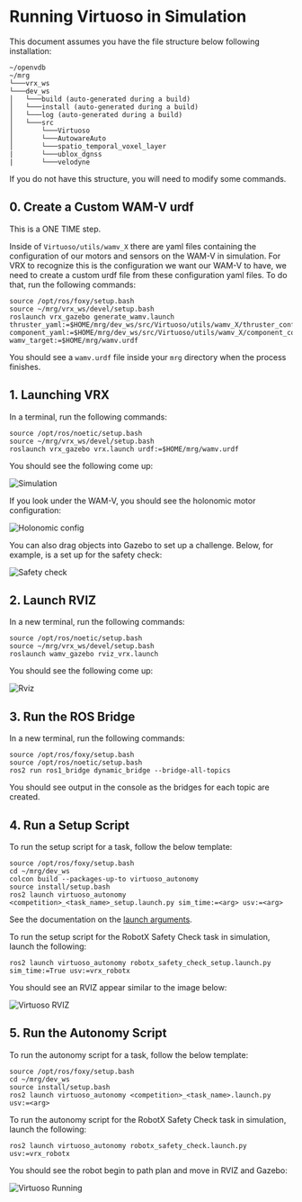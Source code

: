 # Running Virtuoso in Simulation

This document assumes you have the file structure below following installation:
```
~/openvdb
~/mrg
└───vrx_ws 
└───dev_ws
│   └───build (auto-generated during a build)
│   └───install (auto-generated during a build)
│   └───log (auto-generated during a build)
│   └───src
│       └───Virtuoso
│       └───AutowareAuto
│       └───spatio_temporal_voxel_layer
|       └───ublox_dgnss
|       └───velodyne
```
If you do not have this structure, you will need to modify some commands.

## 0. Create a Custom WAM-V urdf

This is a ONE TIME step. 

Inside of `Virtuoso/utils/wamv_X` there are yaml files containing the configuration of our motors and sensors on the WAM-V in simulation. For VRX to recognize this is the configuration we want our WAM-V to have, we need to create a custom urdf file from these configuration yaml files. To do that, run the following commands: 

```
source /opt/ros/foxy/setup.bash
source ~/mrg/vrx_ws/devel/setup.bash
roslaunch vrx_gazebo generate_wamv.launch thruster_yaml:=$HOME/mrg/dev_ws/src/Virtuoso/utils/wamv_X/thruster_config.yaml  component_yaml:=$HOME/mrg/dev_ws/src/Virtuoso/utils/wamv_X/component_config.yaml wamv_target:=$HOME/mrg/wamv.urdf
```

You should see a `wamv.urdf` file inside your `mrg` directory when the process finishes.

## 1. Launching VRX

In a terminal, run the following commands:

```
source /opt/ros/noetic/setup.bash
source ~/mrg/vrx_ws/devel/setup.bash
roslaunch vrx_gazebo vrx.launch urdf:=$HOME/mrg/wamv.urdf
```

You should see the following come up:

![Simulation](/documentation/images/rws1.png)

If you look under the WAM-V, you should see the holonomic motor configuration:

![Holonomic config](/documentation/images/rws2.png)

You can also drag objects into Gazebo to set up a challenge. Below, for example, is a set up for the safety check:

![Safety check](/documentation/images/rws3.png)

## 2. Launch RVIZ

In a new terminal, run the following commands:

```
source /opt/ros/noetic/setup.bash
source ~/mrg/vrx_ws/devel/setup.bash
roslaunch wamv_gazebo rviz_vrx.launch
```

You should see the following come up:

![Rviz](/documentation/images/rws4.png)

## 3. Run the ROS Bridge

In a new terminal, run the following commands:

```
source /opt/ros/foxy/setup.bash
source /opt/ros/noetic/setup.bash
ros2 run ros1_bridge dynamic_bridge --bridge-all-topics
```

You should see output in the console as the bridges for each topic are created.

## 4. Run a Setup Script

To run the setup script for a task, follow the below template:

```
source /opt/ros/foxy/setup.bash
cd ~/mrg/dev_ws
colcon build --packages-up-to virtuoso_autonomy
source install/setup.bash
ros2 launch virtuoso_autonomy <competition>_<task_name>_setup.launch.py sim_time:=<arg> usv:=<arg>
```

See the documentation on the [launch arguments](/documentation/launch-arguments.md).

To run the setup script for the RobotX Safety Check task in simulation, launch the following:

```
ros2 launch virtuoso_autonomy robotx_safety_check_setup.launch.py sim_time:=True usv:=vrx_robotx
```

You should see an RVIZ appear similar to the image below:

![Virtuoso RVIZ](/documentation/images/rws5.png)

## 5. Run the Autonomy Script

To run the autonomy script for a task, follow the below template:

```
source /opt/ros/foxy/setup.bash
cd ~/mrg/dev_ws
source install/setup.bash
ros2 launch virtuoso_autonomy <competition>_<task_name>.launch.py usv:=<arg>
```

To run the autonomy script for the RobotX Safety Check task in simulation, launch the following:

```
ros2 launch virtuoso_autonomy robotx_safety_check.launch.py usv:=vrx_robotx
```

You should see the robot begin to path plan and move in RVIZ and Gazebo:

![Virtuoso Running](/documentation/images/rws6.png)
